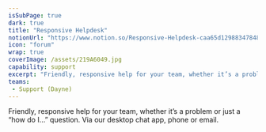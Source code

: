 ```yaml
---
isSubPage: true
dark: true
title: "Responsive Helpdesk"
notionUrl: "https://www.notion.so/Responsive-Helpdesk-caa65d129883478483d755a9b3558c3a"
icon: "forum"
wrap: true
coverImage: /assets/219A6049.jpg
capability: support
excerpt: "Friendly, responsive help for your team, whether it’s a problem or just a “how do I…” question. Via our desktop chat app, phone or email."
teams: 
 - Support (Dayne)
---
```

Friendly, responsive help for your team, whether it’s a problem or just a “how do I…” question. Via our desktop chat app, phone or email.